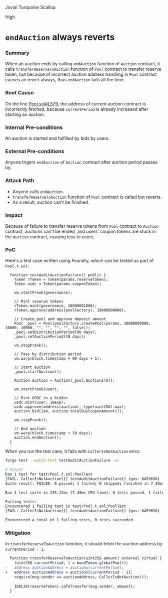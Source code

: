 Jovial Turquoise Scallop

High

# `endAuction` always reverts

### Summary

When an auction ends by calling `endAuction` function of `Auction` contract, it calls `transferReserveToAuction` function of `Pool` contract to transfer reserve token, but because of incorrect auction address handling in `Pool` contract causes an revert always, thus `endAuction` fails all the time.

### Root Cause

On the line [Pool.sol#L579](https://github.com/sherlock-audit/2024-12-plaza-finance/blob/14a962c52a8f4731bbe4655a2f6d0d85e144c7c2/plaza-evm/src/Pool.sol#L579), the address of current auction contract is incorrectly fetched, because `currentPeriod` is already increased after starting an auction.

### Internal Pre-conditions

An auction is started and fulfilled by bids by users.

### External Pre-conditions

Anyone trigers `endAuction` of `Auction` contract after auction period passes by.

### Attack Path

- Anyone calls `endAuction`.
- `transferReserveToAuction` function of `Pool` contract is called but reverts.
- As a result, auction can't be finished.

### Impact

Because of failure to transfer reserve tokens from `Pool` contract to `Auction` contract, auctions can't be ended, and users' coupon tokens are stuck in the `Auction` contract, causing loss to users.

### PoC

Here's a test case written using Foundry, which can be tested as part of `Pool.t.sol`:

```solidity
  function testAuditAuctionFailure() public {
    Token rToken = Token(params.reserveToken);
    Token usdc = Token(params.couponToken);

    vm.startPrank(governance);
  
    // Mint reserve tokens
    rToken.mint(governance, 10000001000);
    rToken.approve(address(poolFactory), 10000000000);

    // Create pool and approve deposit amount
    Pool _pool = Pool(poolFactory.createPool(params, 10000000000, 10000, 10000, "", "", "", "", false));
    _pool.setDistributionPeriod(90 days);
    _pool.setAuctionPeriod(10 days);

    vm.stopPrank();

    // Pass by distribution period
    vm.warp(block.timestamp + 90 days + 1);
    
    // Start auction
    _pool.startAuction();

    Auction auction = Auction(_pool.auctions(0));

    vm.startPrank(user);

    // Mint USDC to a bidder
    usdc.mint(user, 10e18);
    usdc.approve(address(auction), type(uint256).max);
    auction.bid(1e4, auction.totalBuyCouponAmount());

    vm.stopPrank();

    // End auction
    vm.warp(block.timestamp + 10 days);
    auction.endAuction();
  }
```

When you run the test case, it fails with `CallerIsNotAuction` error.

```bash
forge test --match-test testAuditAuctionFailure -vv

# Output
Ran 1 test for test/Pool.t.sol:PoolTest
[FAIL: CallerIsNotAuction()] testAuditAuctionFailure() (gas: 6459698)
Suite result: FAILED. 0 passed; 1 failed; 0 skipped; finished in 7.49ms (2.68ms CPU time)

Ran 1 test suite in 235.12ms (7.49ms CPU time): 0 tests passed, 1 failed, 0 skipped (1 total tests)

Failing tests:
Encountered 1 failing test in test/Pool.t.sol:PoolTest
[FAIL: CallerIsNotAuction()] testAuditAuctionFailure() (gas: 6459698)

Encountered a total of 1 failing tests, 0 tests succeeded
```

### Mitigation

In `transferReserveToAuction` function, it should fetch the auction address by `currentPeriod - 1`.

```diff
  function transferReserveToAuction(uint256 amount) external virtual {
    (uint256 currentPeriod, ) = bondToken.globalPool();
-   address auctionAddress = auctions[currentPeriod];
+   address auctionAddress = auctions[currentPeriod - 1];
    require(msg.sender == auctionAddress, CallerIsNotAuction());
    
    IERC20(reserveToken).safeTransfer(msg.sender, amount);
  }
```
